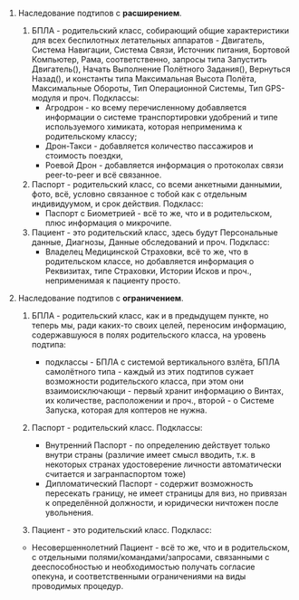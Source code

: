 1. Наследование подтипов с **расширением**.
   1. БПЛА - родительский класс, собирающий общие характеристики для всех беспилотных летательных аппаратов - Двигатель, Система Навигации, Система Связи, Источник питания, Бортовой Компьютер, Рама, соответственно, запросы типа Запустить Двигатель(), Начать Выполнение Полётного Задания(), Вернуться Назад(), и константы типа Максимальная Высота Полёта, Максимальные Обороты, Тип Операционной Системы, Тип GPS-модуля и проч. Подклассы:
      - Агродрон - ко всему перечисленному добавляется информации о системе транспортировки удобрений и типе используемого химиката, которая неприменима к родительскому классу;
      - Дрон-Такси - добавляется количество пассажиров и стоимость поездки,
      - Роевой Дрон - добавляется информация о протоколах связи peer-to-peer и всё связанное.
   2. Паспорт - родительский класс, со всеми анкетными даннымии, фото, всё, условно связанное с тобой как с отдельным индивидуумом, и срок действия. Подкласс:
      - Паспорт с Биометрией - всё то же, что и в родительском, плюс информация о микрочипе.
   3. Пациент - это родительский класс, здесь будут Персональные данные, Диагнозы, Данные обследований и проч. Подкласс:
      - Владелец Медицинской Страховки, всё то же, что в родительском классе, но добавляется информация о Реквизитах, типе Страховки, Истории Исков и проч., неприменимая к пациенту просто.
  
2. Наследование подтипов с **ограничением**.
   1. БПЛА - родительский класс, как и в предыдущем пункте, но теперь мы, ради каких-то своих целей, переносим информацию, содержавшуюся в полях родительского класса, на уровень подтипа:
      - подклассы - БПЛА с системой вертикального взлёта, БПЛА самолётного типа - каждый из этих подтипов сужает возможности родительского класса, при этом они взаимоисключающи - первый хранит информацию о Винтах, их количестве, расположении и проч., второй - о Системе Запуска, которая для коптеров не нужна.
     
   2. Паспорт - родительский класс. Подклассы:
      - Внутренний Паспорт - по определению действует только внутри страны (различие имеет смысл вводить, т.к. в некоторых странах удостоверение личности автоматически считается и загранпаспортом тоже)
      - Дипломатический Паспорт - содержит возможность пересекать границу, не имеет страницы для виз, но привязан к определённой должности, и юридически ничтожен после увольнения.
     
   3.  Пациент - это родительский класс. Подкласс:
      - Несовершеннолетний Пациент - всё то же, что и в родительском, с отдельными полями/командами/запросами, связанными с дееспособностью и необходимостью получать согласие опекуна, и соответственными ограничениями на виды проводимых процедур.
     


